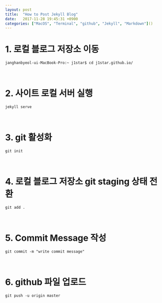 ```yaml
---
layout: post
title:  "How to Post Jekyll Blog"
date:   2017-11-28 19:45:31 +0900
categories: ["MacOS", "Terminal", "github", "Jekyll", "Markdown"]()
---
```

# 1. 로컬 블로그 저장소 이동
	janghanbyeol-ui-MacBook-Pro:~ j1star$ cd j1star.github.io/
<br/>

# 2. 사이트 로컬 서버 실행
	jekyll serve
<br/>

# 3. git 활성화
	git init
<br/>

# 4. 로컬 블로그 저장소 git staging 상태 전환
	git add .
<br/>

# 5. Commit Message 작성
	git commit -m "write commit message"
<br/>

# 6. github 파일 업로드
	git push -u origin master

